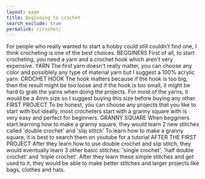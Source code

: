 ```yaml
---
layout: page 
title: Beginning to crochet
search_exclude: true
permalink: /crochet/
---
```

For people who really wanted to start a hobby could still couldn't find one, I think crocheting is one of the best choices. 
BEGGINERS
    First of all, to start crocheting, you need a yarn and a crochet hook which aren't very expensive.
    YARN
        The first yarn doesn't really matter, you can choose any color and possiblely any type of material yarn but I suggest a 100% acrylic yarn.
    CROCHET HOOK
        The hook matters because if the hook is too big, then the result might be too loose and if the hook is too small, it might be hard to grab the yarns when doing the projects. For most of the yarns, it would be a 4mm size so I suggest buying this size before buying any other.
FIRST PROJECT
    To be honest, you can choose any projects that you like to start with but ideally, most crocheters start with a granny square with is very easy and perfect for beginners. 
    GRANNY SQUARE
        When begginers start learning how to make a granny square, they would learn 2 new stitches called 'double crochet' and 'slip stitch'
        To learn how to make a granny square, it is best to search them on youtube for a tutorial
AFTER THE FIRST PROJECT
    After they learn how to use double crochet and slip stitch, they would eventually learn 3 other basic stitches: 'single crochet', 'half double crochet' and 'triple crochet'. 
    After they learn these simple stitches and get used to it, they would be able to make better stitches and larger projects like bags, clothes and hats.